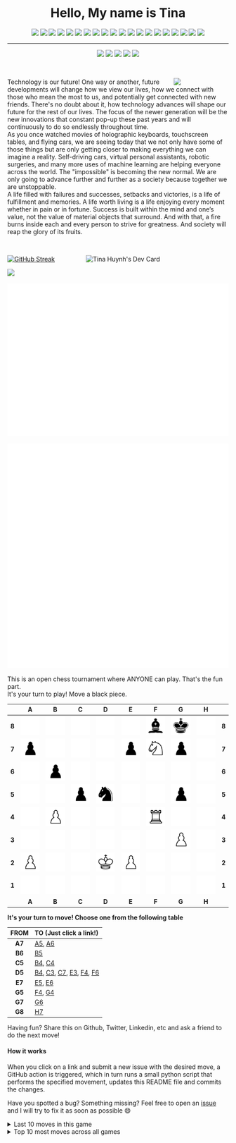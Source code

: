 <h1 align="center">Hello, My name is Tina</h1>

 <p align="center">
  <img src="https://img.shields.io/badge/-HTML5-E34F26?style=for-the-badge&logo=html5&logoColor=white"/>
  <img src="https://img.shields.io/badge/-CSS3-1572B6?style=for-the-badge&logo=css3"/>
  <img src="https://img.shields.io/badge/-JavaScript-black?style=for-the-badge&logo=javascript"/>
  <img src="https://img.shields.io/badge/-Bootstrap-563D7C?style=for-the-badge&logo=bootstrap"/>
  <img src="https://img.shields.io/badge/-Python-yellow?style=for-the-badge&logo=python"/>
  <img src="https://img.shields.io/badge/-Flask-gray?style=for-the-badge&logo=flask"/>
  <img src="https://img.shields.io/badge/-MySQL-212121?style=for-the-badge&logo=mysql"/>
  <img src="https://img.shields.io/badge/-Postman-FFF?style=for-the-badge&logo=postman"/>
  <img src="https://img.shields.io/badge/-Express-22AE5A?style=for-the-badge&logo=express"/>
  <img src="https://img.shields.io/badge/-Nodejs-white?style=for-the-badge&logo=Node.js"/>
  <img src="https://img.shields.io/badge/-React-212121?style=for-the-badge&logo=react"/>
  <img src="https://img.shields.io/badge/-MUI-0A1929?style=for-the-badge&logo=mui"/>
  <img src="https://img.shields.io/badge/-Sass-ED087D?style=for-the-badge&logo=sass"/>
  <img src="https://img.shields.io/badge/-MongoDB-FFF?style=for-the-badge&logo=mongodb"/>
  <img src="https://img.shields.io/badge/-Java-E34A86?style=for-the-badge&logo=java"/>
  <img src="https://img.shields.io/badge/-Spring-166E3A?style=for-the-badge&logo=spring"/>
  <img src="https://img.shields.io/badge/-VSCode-282A36?style=for-the-badge&logo=visualstudiocode"/>
  <img src="https://img.shields.io/badge/-Markdown-0e99da?style=for-the-badge&logo=markdown"/>
  <img src="https://img.shields.io/badge/-GitHub-0D1117?style=for-the-badge&logo=github"/>
  <img src="https://img.shields.io/badge/-Git-black?style=for-the-badge&logo=git"/>
  </p>
  
  <hr>
  
  <div align="center">
  <a href="https://www.linkedin.com/in/tinamchuynh/"><img src="https://img.shields.io/badge/-LinkedIn-blue?style=flat&color=a1242c&logo=linkedin&logoColor=E0E0E0"></a>
  <a href="https://dev.to/tmchuynh"><img src="https://img.shields.io/badge/-DEV.to-blue?style=flat&color=E0E0E0&logo=dev.to&logoColor=a1242c"></a>
  <a href="mailto:tinamchuynh@gmail.com"><img src="https://img.shields.io/badge/-Gmail-white?style=flat&amp;logo=gmail&amp;logoColor=E0E0E0&color=a1242c"></a>
  <a href="https://drive.google.com/file/d/1uNFStrjjcdi1dvPCN3Ubs3p8XoaDCWJh/view?usp=sharing"><img src="https://img.shields.io/badge/-Resume-red?style=flat&color=a1242c&logo=adobe-acrobat-reader&logoColor=E0E0E0"></a>
  <a href="https://twitter.com/tinamchuynh"><img src="https://img.shields.io/badge/-Twitter-white?style=flat&logo=twitter&logoColor=a1242c&color=E0E0E0"></a>
  </p>
</div>

<div align="right">

  &nbsp;
  
  <img align="right" src="https://github.com/tmchuynh/tmchuynh/blob/1af489ab39e53ecee8ceb5c2b7c0288370b8f735/images/Logo.png" width="125"/>
 


  <p align="left">Technology is our future! One way or another, future developments will change how we view our lives, how we connect with those who mean the most to us, and potentially get connected with new friends. There's no doubt about it, how technology advances will shape our future for the rest of our lives. The focus of the newer generation will be the new innovations that constant pop-up these past years and will continuously to do so endlessly throughout time.
    <br>
    As you once watched movies of holographic keyboards, touchscreen tables, and flying cars, we are seeing today that we not only have some of those things but are only getting closer to making everything we can imagine a reality. Self-driving cars, virtual personal assistants, robotic surgeries, and many more uses of machine learning are helping everyone across the world. The "impossible" is becoming the new normal. We are only going to advance further and further as a society because together we are unstoppable.
    <br>
    A life filled with failures and successes, setbacks and victories, is a life of fulfillment and memories. A life
worth living is a life enjoying every moment whether in pain or in fortune. Success is built within the mind
and one’s value, not the value of material objects that surround. And with that, a fire burns inside each
and every person to strive for greatness. And society will reap the glory of its fruits.</p>
</div>




<br>

  <a href="https://app.daily.dev/tmchuynh"><img align="right" src="https://github.com/tmchuynh/tmchuynh/blob/master/devcard.svg" width="325" alt="Tina Huynh's Dev Card"/></a>
  
  [![GitHub Streak](https://github-readme-streak-stats.herokuapp.com?user=tmchuynh&theme=dark&hide_border=true&border_radius=4.6&card_width=476&stroke=EB001F&ring=EB0A02&currStreakLabel=EBEBEB)](https://git.io/streak-stats)
  

   <div id="header">
  <img src="https://media.giphy.com/media/j5hWF2V3RlNGItTkGc/giphy.gif" width="250"/>
 </div>
  
  
![isocalendar metric](/metrics.plugin.isocalendar.fullyear.svg)

![Activity](/metrics.plugin.activity.svg)

This is an open chess tournament where ANYONE can play. That's the fun part.  
It's your turn to play! Move a <!-- BEGIN TURN -->black<!-- END TURN --> piece.

<!-- BEGIN CHESS BOARD -->
|   | A | B | C | D | E | F | G | H |   |
|---|:-:|:-:|:-:|:-:|:-:|:-:|:-:|:-:|:-:|
| **8** | <img src="img/blank.png" width=50px> | <img src="img/blank.png" width=50px> | <img src="img/blank.png" width=50px> | <img src="img/blank.png" width=50px> | <img src="img/blank.png" width=50px> | <img src="img/black/bishop.png" width=50px> | <img src="img/black/king.png" width=50px> | <img src="img/blank.png" width=50px> | **8** |
| **7** | <img src="img/black/pawn.png" width=50px> | <img src="img/blank.png" width=50px> | <img src="img/blank.png" width=50px> | <img src="img/blank.png" width=50px> | <img src="img/black/pawn.png" width=50px> | <img src="img/white/knight.png" width=50px> | <img src="img/black/pawn.png" width=50px> | <img src="img/blank.png" width=50px> | **7** |
| **6** | <img src="img/blank.png" width=50px> | <img src="img/black/pawn.png" width=50px> | <img src="img/blank.png" width=50px> | <img src="img/blank.png" width=50px> | <img src="img/blank.png" width=50px> | <img src="img/blank.png" width=50px> | <img src="img/blank.png" width=50px> | <img src="img/blank.png" width=50px> | **6** |
| **5** | <img src="img/blank.png" width=50px> | <img src="img/blank.png" width=50px> | <img src="img/black/pawn.png" width=50px> | <img src="img/black/knight.png" width=50px> | <img src="img/blank.png" width=50px> | <img src="img/blank.png" width=50px> | <img src="img/black/pawn.png" width=50px> | <img src="img/blank.png" width=50px> | **5** |
| **4** | <img src="img/blank.png" width=50px> | <img src="img/white/pawn.png" width=50px> | <img src="img/blank.png" width=50px> | <img src="img/blank.png" width=50px> | <img src="img/blank.png" width=50px> | <img src="img/white/rook.png" width=50px> | <img src="img/blank.png" width=50px> | <img src="img/blank.png" width=50px> | **4** |
| **3** | <img src="img/blank.png" width=50px> | <img src="img/blank.png" width=50px> | <img src="img/blank.png" width=50px> | <img src="img/blank.png" width=50px> | <img src="img/blank.png" width=50px> | <img src="img/blank.png" width=50px> | <img src="img/white/pawn.png" width=50px> | <img src="img/blank.png" width=50px> | **3** |
| **2** | <img src="img/white/pawn.png" width=50px> | <img src="img/blank.png" width=50px> | <img src="img/blank.png" width=50px> | <img src="img/white/king.png" width=50px> | <img src="img/white/pawn.png" width=50px> | <img src="img/blank.png" width=50px> | <img src="img/blank.png" width=50px> | <img src="img/blank.png" width=50px> | **2** |
| **1** | <img src="img/blank.png" width=50px> | <img src="img/blank.png" width=50px> | <img src="img/blank.png" width=50px> | <img src="img/blank.png" width=50px> | <img src="img/blank.png" width=50px> | <img src="img/blank.png" width=50px> | <img src="img/blank.png" width=50px> | <img src="img/blank.png" width=50px> | **1** |
|   | **A** | **B** | **C** | **D** | **E** | **F** | **G** | **H** |   |
<!-- END CHESS BOARD -->

**It's your turn to move! Choose one from the following table**
<!-- BEGIN MOVES LIST -->
|  FROM  | TO (Just click a link!) |
| :----: | :---------------------- |
| **A7** | [A5](https://github.com/tmchuynh/tmchuynh/issues/new?body=Please+do+not+change+the+title.+Just+click+%22Submit+new+issue%22.&title=Chess%3A+Move+A7+to+A5), [A6](https://github.com/tmchuynh/tmchuynh/issues/new?body=Please+do+not+change+the+title.+Just+click+%22Submit+new+issue%22.&title=Chess%3A+Move+A7+to+A6) |
| **B6** | [B5](https://github.com/tmchuynh/tmchuynh/issues/new?body=Please+do+not+change+the+title.+Just+click+%22Submit+new+issue%22.&title=Chess%3A+Move+B6+to+B5) |
| **C5** | [B4](https://github.com/tmchuynh/tmchuynh/issues/new?body=Please+do+not+change+the+title.+Just+click+%22Submit+new+issue%22.&title=Chess%3A+Move+C5+to+B4), [C4](https://github.com/tmchuynh/tmchuynh/issues/new?body=Please+do+not+change+the+title.+Just+click+%22Submit+new+issue%22.&title=Chess%3A+Move+C5+to+C4) |
| **D5** | [B4](https://github.com/tmchuynh/tmchuynh/issues/new?body=Please+do+not+change+the+title.+Just+click+%22Submit+new+issue%22.&title=Chess%3A+Move+D5+to+B4), [C3](https://github.com/tmchuynh/tmchuynh/issues/new?body=Please+do+not+change+the+title.+Just+click+%22Submit+new+issue%22.&title=Chess%3A+Move+D5+to+C3), [C7](https://github.com/tmchuynh/tmchuynh/issues/new?body=Please+do+not+change+the+title.+Just+click+%22Submit+new+issue%22.&title=Chess%3A+Move+D5+to+C7), [E3](https://github.com/tmchuynh/tmchuynh/issues/new?body=Please+do+not+change+the+title.+Just+click+%22Submit+new+issue%22.&title=Chess%3A+Move+D5+to+E3), [F4](https://github.com/tmchuynh/tmchuynh/issues/new?body=Please+do+not+change+the+title.+Just+click+%22Submit+new+issue%22.&title=Chess%3A+Move+D5+to+F4), [F6](https://github.com/tmchuynh/tmchuynh/issues/new?body=Please+do+not+change+the+title.+Just+click+%22Submit+new+issue%22.&title=Chess%3A+Move+D5+to+F6) |
| **E7** | [E5](https://github.com/tmchuynh/tmchuynh/issues/new?body=Please+do+not+change+the+title.+Just+click+%22Submit+new+issue%22.&title=Chess%3A+Move+E7+to+E5), [E6](https://github.com/tmchuynh/tmchuynh/issues/new?body=Please+do+not+change+the+title.+Just+click+%22Submit+new+issue%22.&title=Chess%3A+Move+E7+to+E6) |
| **G5** | [F4](https://github.com/tmchuynh/tmchuynh/issues/new?body=Please+do+not+change+the+title.+Just+click+%22Submit+new+issue%22.&title=Chess%3A+Move+G5+to+F4), [G4](https://github.com/tmchuynh/tmchuynh/issues/new?body=Please+do+not+change+the+title.+Just+click+%22Submit+new+issue%22.&title=Chess%3A+Move+G5+to+G4) |
| **G7** | [G6](https://github.com/tmchuynh/tmchuynh/issues/new?body=Please+do+not+change+the+title.+Just+click+%22Submit+new+issue%22.&title=Chess%3A+Move+G7+to+G6) |
| **G8** | [H7](https://github.com/tmchuynh/tmchuynh/issues/new?body=Please+do+not+change+the+title.+Just+click+%22Submit+new+issue%22.&title=Chess%3A+Move+G8+to+H7) |
<!-- END MOVES LIST -->

Having fun? Share this on Github, Twitter, Linkedin, etc and ask a friend to do the next move!

#### How it works

When you click on a link and submit a new issue with the desired move, a GitHub action is triggered, which in turn runs a small python script that performs the specified movement, updates this README file and commits the changes.

Have you spotted a bug? Something missing? Feel free to open an [issue](https://github.com/tmchuynh/tmchuynh/issues) and I will try to fix it as soon as possible 😄


<details>
  <summary>Last 10 moves in this game</summary>
<!-- BEGIN LAST MOVES -->

| Move | Author |
| :--: | :----- |
| `D8` to `F7` | [ @tmchuynh](https://github.com/tmchuynh) |
| `F6` to `D5` | [ @MGBoulware88](https://github.com/MGBoulware88) |
| `C6` to `D5` | [ @tmchuynh](https://github.com/tmchuynh) |
| `F7` to `G8` | [ @MGBoulware88](https://github.com/MGBoulware88) |
| `E6` to `D8` | [ @tmchuynh](https://github.com/tmchuynh) |
| `D7` to `F6` | [ @MGBoulware88](https://github.com/MGBoulware88) |
| `D4` to `F4` | [ @tmchuynh](https://github.com/tmchuynh) |
| `E8` to `F7` | [ @MGBoulware88](https://github.com/MGBoulware88) |
| `C4` to `D4` | [ @tmchuynh](https://github.com/tmchuynh) |
| `F6` to `D7` | [ @MGBoulware88](https://github.com/MGBoulware88) |

<!-- END LAST MOVES -->
</details>

<details>
  <summary>Top 10 most moves across all games</summary>
<!-- BEGIN TOP MOVES -->

| Total moves |  User  |
| :---------: | :----- |
| 49 | [@tmchuynh](https://github.com/tmchuynh) |
| 46 | [@MGBoulware88](https://github.com/MGBoulware88) |
| 3 | [@JeffGreenlee42](https://github.com/JeffGreenlee42) |
| 2 | [@BenMcBride](https://github.com/BenMcBride) |
| 1 | [@TheEpyonArchitect](https://github.com/TheEpyonArchitect) |
| 1 | [@aaronpnguyen](https://github.com/aaronpnguyen) |
| 1 | [@JustinBui](https://github.com/JustinBui) |
| 1 | [@LivingLegacy95](https://github.com/LivingLegacy95) |

<!-- END TOP MOVES -->
</details>
